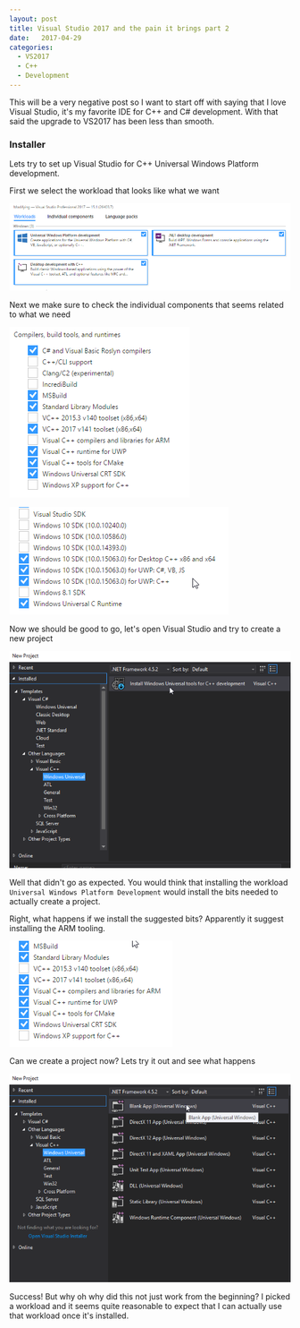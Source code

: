 ```yaml
---
layout: post
title: Visual Studio 2017 and the pain it brings part 2
date:   2017-04-29
categories:
  - VS2017
  - C++
  - Development
---
```


This will be a very negative post so I want to start off with saying that I
love Visual Studio, it's my favorite IDE for C++ and C# development. With that
said the upgrade to VS2017 has been less than smooth.

### Installer ###
Lets try to set up Visual Studio for C++ Universal Windows Platform development.

First we select the workload that looks like what we want

![Workload selection](/images/installer.png)

Next we make sure to check the individual components that seems related to what we need

![Component selection 1](/images/installer2.png)

![Component selection 2](/images/installer3.png)

Now we should be good to go, let's open Visual Studio and try to create a new project

![Project creation](/images/vs-missing-component.png)

Well that didn't go as expected. You would think that installing the workload `Universal Windows Platform Development`
would install the bits needed to actually create a project.

Right, what happens if we install the suggested bits? Apparently it suggest installing the ARM tooling.

![Component selection ARM](/images/installer4.png)

Can we create a project now? Lets try it out and see what happens

![Project creation success](/images/vs-create-project.png)

Success! But why oh why did this not just work from the beginning?
I picked a workload and it seems quite reasonable to expect that I can actually use that workload once it's installed.